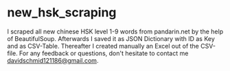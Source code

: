 # new_hsk_scraping
I scraped all new chinese HSK level 1-9 words from pandarin.net by the help of BeautifulSoup.
Afterwards I saved it as JSON Dictionary with ID as Key and as CSV-Table.
Thereafter I created manually an Excel out of the CSV-file.
For any feedback or questions, don't hesitate to contact me davidschmid121186@gmail.com.
